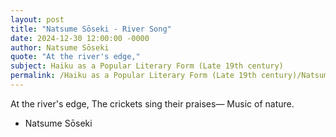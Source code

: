 ```yaml
---
layout: post
title: "Natsume Sōseki - River Song"
date: 2024-12-30 12:00:00 -0000
author: Natsume Sōseki
quote: "At the river's edge,"
subject: Haiku as a Popular Literary Form (Late 19th century)
permalink: /Haiku as a Popular Literary Form (Late 19th century)/Natsume Sōseki/Natsume Sōseki - River Song
---
```


At the river's edge,
The crickets sing their praises—
Music of nature.

- Natsume Sōseki

